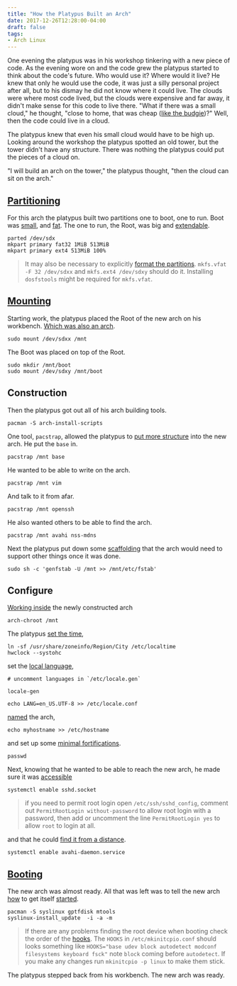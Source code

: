 ```yaml
---
title: "How the Platypus Built an Arch"
date: 2017-12-26T12:28:00-04:00
draft: false
tags:
- Arch Linux
---
```


One evening the platypus was in his workshop tinkering with a new piece
of code. As the evening wore on and the code grew the platypus started
to think about the code's future. Who would use it? Where would it live?
He knew that only he would use the code, it was just a silly personal
project after all, but to his dismay he did not know where it could
live. The clouds were where most code lived, but the clouds were
expensive and far away, it didn't make sense for this code to live
there. "What if there was a small cloud," he thought, "close to home,
that was cheap ([like the
budgie](http://www.imdb.com/title/tt0120735/))?" Well, then the code
could live in a cloud.

The platypus knew that even his small cloud would have to be high up.
Looking around the workshop the platypus spotted an old tower, but the
tower didn't have any structure. There was nothing the platypus could
put the pieces of a cloud on.

"I will build an arch on the tower," the platypus thought, "then the
cloud can sit on the arch."

[Partitioning](https://wiki.archlinux.org/index.php/Installation_guide#Partition_the_disks)
-------------------------------------------------------------------------------------------

For this arch the platypus built two partitions one to boot, one to run.
Boot was
[small](https://wiki.archlinux.org/index.php/partitioning#.2Fboot), and
[fat](https://wiki.archlinux.org/index.php/syslinux). The one to run,
the Root, was big and
[extendable](https://wiki.archlinux.org/index.php/ext4).

    parted /dev/sdx
    mkpart primary fat32 1MiB 513MiB
    mkpart primary ext4 513MiB 100%

> It may also be necessary to explicitly [format the
> partitions](https://wiki.archlinux.org/index.php/Installation_guide#Format_the_partitions).
> `mkfs.vfat -F 32 /dev/sdxx` and `mkfs.ext4 /dev/sdxy` should do it.
> Installing `dosfstools` might be required for `mkfs.vfat`.

[Mounting](https://wiki.archlinux.org/index.php/Installation_guide#Mount_the_file_systems)
------------------------------------------------------------------------------------------

Starting work, the platypus placed the Root of the new arch on his
workbench. [Which was also an
arch](https://wiki.archlinux.org/index.php/Install_from_existing_Linux#From_a_host_running_Arch_Linux).

    sudo mount /dev/sdxx /mnt

The Boot was placed on top of the Root.

    sudo mkdir /mnt/boot
    sudo mount /dev/sdxy /mnt/boot

Construction
------------

Then the platypus got out all of his arch building tools.

    pacman -S arch-install-scripts

One tool, `pacstrap`, allowed the platypus to [put more
structure](https://wiki.archlinux.org/index.php/Installation_guide#Install_the_base_packages)
into the new arch. He put the `base` in.

    pacstrap /mnt base

He wanted to be able to write on the arch.

    pacstrap /mnt vim

And talk to it from afar.

    pacstrap /mnt openssh

He also wanted others to be able to find the arch.

    pacstrap /mnt avahi nss-mdns

Next the platypus put down some
[scaffolding](https://wiki.archlinux.org/index.php/Installation_guide#Fstab)
that the arch would need to support other things once it was done.

    sudo sh -c 'genfstab -U /mnt >> /mnt/etc/fstab'

Configure
---------

[Working
inside](https://wiki.archlinux.org/index.php/Installation_guide#Chroot)
the newly constructed arch

    arch-chroot /mnt

The platypus [set the
time](https://wiki.archlinux.org/index.php/Installation_guide#Time_zone),

    ln -sf /usr/share/zoneinfo/Region/City /etc/localtime
    hwclock --systohc

set the [local
language](https://wiki.archlinux.org/index.php/Installation_guide#Locale),

    # uncomment languages in `/etc/locale.gen`

    locale-gen

    echo LANG=en_US.UTF-8 >> /etc/locale.conf

[named](https://wiki.archlinux.org/index.php/Installation_guide#Hostname)
the arch,

    echo myhostname >> /etc/hostname

and set up some [minimal
fortifications](https://wiki.archlinux.org/index.php/Installation_guide#Root_password).

    passwd

Next, knowing that he wanted to be able to reach the new arch, he made
sure it was
[accessible](https://wiki.archlinux.org/index.php/Secure_Shell#Daemon_management)

    systemctl enable sshd.socket

> if you need to permit root login open `/etc/ssh/sshd_config`, comment
> out `PermitRootLogin without-password` to allow root login with a
> password, then add or uncomment the line `PermitRootLogin yes` to
> allow `root` to login at all.

and that he could [find it from a
distance](https://wiki.archlinux.org/index.php/avahi#Installation).

    systemctl enable avahi-daemon.service

[Booting](https://wiki.archlinux.org/index.php/Installation_guide#Boot_loader)
------------------------------------------------------------------------------

The new arch was almost ready. All that was left was to tell the new
arch
[how](https://wiki.archlinux.org/index.php/syslinux#Automatic_Install)
to get itself
[started](https://wiki.archlinux.org/index.php/Installing_Arch_Linux_on_a_USB_key#Syslinux).

    pacman -S syslinux gptfdisk mtools
    syslinux-install_update  -i -a -m

> If there are any problems finding the root device when booting check
> the order of the
> [hooks](https://superuser.com/questions/769047/unable-to-find-root-device-on-a-fresh-archlinux-install).
> The `HOOKS` in `/etc/mkinitcpio.conf` should looks something like
> `HOOKS="base udev block autodetect modconf filesystems keyboard fsck"`
> note `block` coming before `autodetect`. If you make any changes run
> `mkinitcpio -p linux` to make them stick.

The platypus stepped back from his workbench. The new arch was ready.
